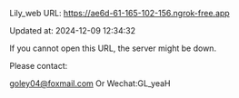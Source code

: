 Lily_web URL: https://ae6d-61-165-102-156.ngrok-free.app

Updated at: 2024-12-09 12:34:32

If you cannot open this URL, the server might be down.

Please contact: 

goley04@foxmail.com Or Wechat:GL_yeaH